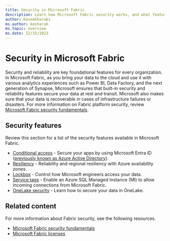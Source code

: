 ```yaml
---
title: Security in Microsoft Fabric
description: Learn how Microsoft Fabric security works, and what features are available.
author: KesemSharabi
ms.author: kesharab
ms.topic: overview
ms.date: 12/15/2023
---
```


# Security in Microsoft Fabric

Security and reliability are key foundational features for every organization. In Microsoft Fabric, as you bring your data to the cloud and use it with various analytics experiences such as Power BI, Data Factory, and the next generation of Synapse,  Microsoft ensures that built-in security and reliability features secure your data at rest and transit. Microsoft also makes sure that your data is recoverable in cases of infrastructure failures or disasters. For more information on Fabric platform security, review [Microsoft Fabric security fundamentals](security-fundamentals.md).

## Security features

Review this section for a list of the security features available in Microsoft Fabric.

- [Conditional access](security-conditional-access.md) - Secure your apps by using Microsoft Entra ID ([previously known as Azure Active Directory](/entra/fundamentals/new-name)).
- [Resiliency](az-resiliency.md) - Reliability and regional resiliency with Azure availability zones.
- [Lockbox](security-lockbox.md) - Control how Microsoft engineers access your data.
- [Service tags](security-service-tags.md) - Enable an Azure SQL Managed Instance (MI) to allow incoming connections from Microsoft Fabric.
- [OneLake security](../onelake/onelake-security.md) - Learn how to secure your data in OneLake.

## Related content

For more information about Fabric security, see the following resources.

- [Microsoft Fabric security fundamentals](security-fundamentals.md)
- [Microsoft Fabric licenses](../enterprise/licenses.md)